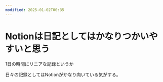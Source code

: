 ```yaml
---
modified: 2025-01-02T00:35
---
```

# Notionは日記としてはかなりつかいやすいと思う

1日の時間にリニアな記録というか

日々の記録としてはNotionがかなり向いている気がする。